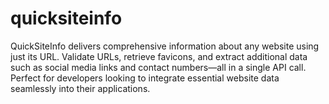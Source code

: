 # quicksiteinfo
QuickSiteInfo delivers comprehensive information about any website using just its URL. Validate URLs, retrieve favicons, and extract additional data such as social media links and contact numbers—all in a single API call. Perfect for developers looking to integrate essential website data seamlessly into their applications.
